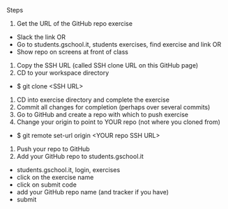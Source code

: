 Steps

1. Get the URL of the GitHub repo exercise
  * Slack the link OR
  * Go to students.gschool.it, students exercises, find exercise and link OR
  * Show repo on screens at front of class
1. Copy the SSH URL (called SSH clone URL on this GitHub page)
1. CD to your workspace directory
  * $ git clone \<SSH URL>
1. CD into exercise directory and complete the exercise
1. Commit all changes for completion (perhaps over several commits)
1. Go to GitHub and create a repo with which to push exercise
1. Change your origin to point to YOUR repo (not where you cloned from)
  * $ git remote set-url origin \<YOUR repo SSH URL>
1. Push your repo to GitHub
1. Add your GitHub repo to students.gschool.it
  * students.gschool.it, login, exercises
  * click on the exercise name
  * click on submit code
  * add your GitHub repo name (and tracker if you have)
  * submit
